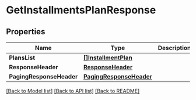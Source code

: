 # GetInstallmentsPlanResponse

## Properties

Name | Type | Description | Notes
------------ | ------------- | ------------- | -------------
**PlansList** | [**[]InstallmentPlan**](InstallmentPlan.md) |  | [optional] 
**ResponseHeader** | [**ResponseHeader**](ResponseHeader.md) |  | [optional] 
**PagingResponseHeader** | [**PagingResponseHeader**](PagingResponseHeader.md) |  | [optional] 

[[Back to Model list]](../README.md#documentation-for-models) [[Back to API list]](../README.md#documentation-for-api-endpoints) [[Back to README]](../README.md)


